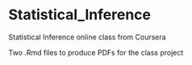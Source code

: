 Statistical_Inference
=====================

Statistical Inference online class from Coursera

Two .Rmd files to produce PDFs for the class project


